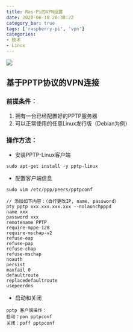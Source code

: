 ```yaml
---
title: Ras-Pi的VPN设置
date: 2020-06-18 20:38:22
category_bar: true
tags: ['raspberry-pi', 'vpn']
categories:
- 技术
- Linux
---
```


![](https://wpcos-1300629776.cos.ap-chengdu.myqcloud.com/Picture/wp/article/202006/rasp-pi_vpn/86d8d8ae30cd6d7043056c6766004a68_waifu2x_4x_2n_jpg-768x699.png)
## 基于PPTP协议的VPN连接

### 前提条件：

1. 拥有一台已经配置好的PPTP服务器
2. 可以正常使用的任意Linux发行版（Debian为例）

### 操作方法：

- 安装PPTP-Linux客户端

```
sudo apt-get install -y pptp-linux
```

- 配置客户端信息

```
sudo vim /etc/ppp/peers/pptpconf

// 添加如下内容：（自行更改IP, name, password）
pty pptp xxx.xxx.xxx.xxx --nolaunchpppd
name xxx
password xxx
remotename PPTP
require-mppe-128
require-mschap-v2
refuse-eap
refuse-pap
refuse-chap
refuse-mschap
noauth
persist
maxfail 0
defaultroute
replacedefaultroute
usepeerdns
```

- 启动和关闭

```
pptp 客户端操作： 
启动：pon pptpconf 
关闭：poff pptpconf
```